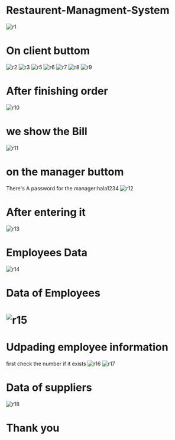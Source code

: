 # Restaurent-Managment-System
![r1](https://user-images.githubusercontent.com/121310040/235448572-8e476bcf-60a3-4f69-9ddb-f1df1493a1a6.png)
# On client buttom
![r2](https://user-images.githubusercontent.com/121310040/235448595-c312bc2e-3a7a-4f07-8128-2a32452caeda.png)
![r3](https://user-images.githubusercontent.com/121310040/235448605-5299a4ef-b640-4974-b3b0-55f12611f0f3.png)
![r5](https://user-images.githubusercontent.com/121310040/235448619-5a140895-dfc9-4c10-8fff-587d01593d40.png)
![r6](https://user-images.githubusercontent.com/121310040/235448623-2301827d-a092-40e9-b36c-050f2cf9a43e.png)
![r7](https://user-images.githubusercontent.com/121310040/235448637-d6fc3615-3d33-420b-b5ec-61c5a5c6c040.png)
![r8](https://user-images.githubusercontent.com/121310040/235448645-08023893-f774-468c-9074-849c0f87370b.png)
![r9](https://user-images.githubusercontent.com/121310040/235448726-9036e970-2a0b-43dc-bad6-c0c19739011b.png)
# After finishing order
![r10](https://user-images.githubusercontent.com/121310040/235448732-cc936e1e-fbb1-4f6c-bc6e-3c85ac447a22.png)
# we show the Bill
![r11](https://user-images.githubusercontent.com/121310040/235448828-fc12ee4d-b58f-458a-bf62-d1528906413e.png)
# on the manager buttom
There's A password for the manager:hala1234
![r12](https://user-images.githubusercontent.com/121310040/235449036-c22d014e-beff-4d8e-b935-511a44afa1a4.png) 
# After entering it
![r13](https://user-images.githubusercontent.com/121310040/235449310-aa3fb2ef-2ff3-4c0b-974b-9944aafe2555.png)
# Employees Data
![r14](https://user-images.githubusercontent.com/121310040/235449401-46b4384a-b231-46be-a3b1-029bd4ceb783.png)
# Data of Employees
# ![r15](https://user-images.githubusercontent.com/121310040/235449522-2924ba79-90d3-4521-835c-ac1ce3cb054a.png)
# Udpading employee information
first check the number if it exists
![r16](https://user-images.githubusercontent.com/121310040/235449612-88c2d991-717a-4018-83ca-8973334d9e3c.png)
![r17](https://user-images.githubusercontent.com/121310040/235449949-4c8a472c-76ce-4897-80ff-412c902a1ba7.png)
# Data of suppliers
![r18](https://user-images.githubusercontent.com/121310040/235449810-90a6f820-b71c-4ad5-b425-d26450cf399d.png)
# Thank you
